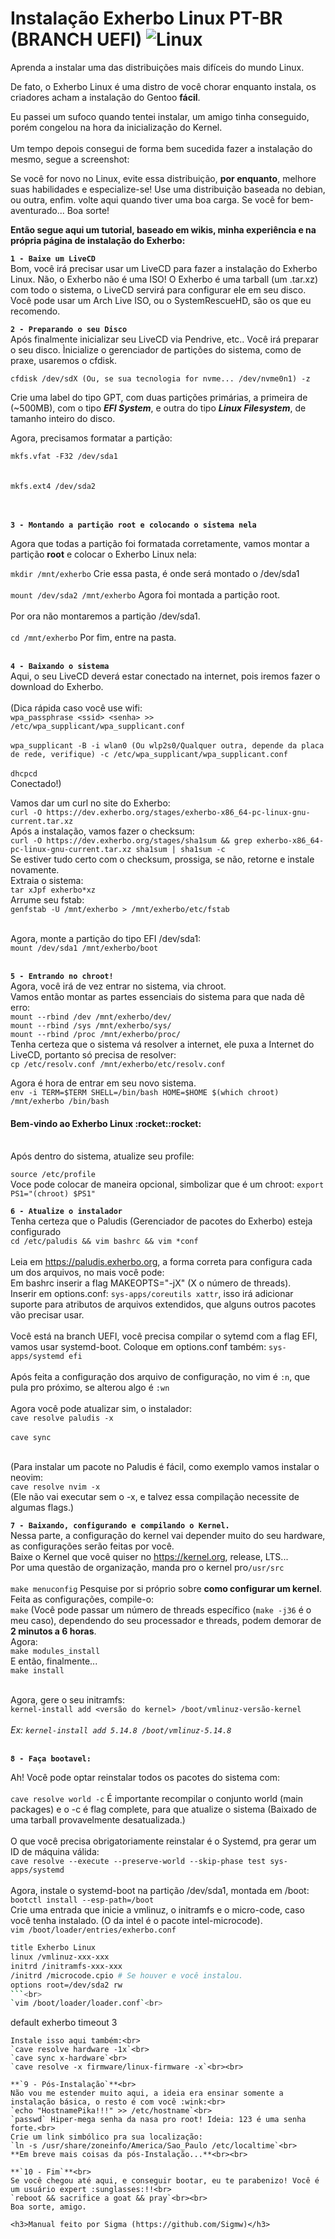 # Instalação Exherbo Linux PT-BR (BRANCH UEFI) ![Linux](https://img.shields.io/badge/Linux-FCC624?style=for-the-badge&logo=linux&logoColor=black)
Aprenda a instalar uma das distribuições mais difíceis do mundo Linux.

De fato, o Exherbo Linux é uma distro de você chorar enquanto instala, os criadores acham a instalação do Gentoo **fácil**.<br>

Eu passei um sufoco quando tentei instalar, um amigo tinha conseguido, porém congelou na hora da inicialização do Kernel.<br><br>
Um tempo depois consegui de forma bem sucedida fazer a instalação do mesmo, segue a screenshot:

Se você for novo no Linux, evite essa distribuição, **por enquanto**, melhore suas habilidades e especialize-se! Use uma distribuição baseada no debian, ou outra, enfim. 
volte aqui quando tiver uma boa carga. Se você for bem-aventurado... Boa sorte!<br>


**Então segue aqui um tutorial, baseado em wikis, minha experiência e na própria página de instalação do Exherbo:**

**`1 - Baixe um LiveCD`**<br>
Bom, você irá precisar usar um LiveCD para fazer a instalação do Exherbo Linux.
Não, o Exherbo não é uma ISO! O Exherbo é uma tarball (um .tar.xz) com todo o sistema, o LiveCD servirá para configurar ele em seu disco.
Você pode usar um Arch Live ISO, ou o SystemRescueHD, são os que eu recomendo.

**`2 - Preparando o seu Disco`**<br>
Após finalmente inicializar seu LiveCD via Pendrive, etc.. Você irá preparar o seu disco.
Ìnicialize o gerenciador de partições do sistema, como de praxe, usaremos o cfdisk.

`cfdisk /dev/sdX (Ou, se sua tecnologia for nvme... /dev/nvme0n1) -z`<br>

Crie uma label do tipo GPT, com duas partições primárias, a primeira de (~500MB), com o tipo ***EFI System***, e outra do tipo ***Linux Filesystem***, de tamanho inteiro do disco.

Agora, precisamos formatar a partição:

`mkfs.vfat -F32 /dev/sda1`<br><br><br>
`mkfs.ext4 /dev/sda2`<br><br><br>

**`3 - Montando a partição root e colocando o sistema nela`**<br>

Agora que todas a partição foi formatada corretamente, vamos montar a partição **root** e colocar o Exherbo Linux nela:

`mkdir /mnt/exherbo` Crie essa pasta, é onde será montado o /dev/sda1<br><br>
`mount /dev/sda2 /mnt/exherbo` Agora foi montada a partição root.<br><br>
Por ora não montaremos a partição /dev/sda1.<br><br>
`cd /mnt/exherbo` Por fim, entre na pasta.<br><br>

**`4 - Baixando o sistema`**<br>
Aqui, o seu LiveCD deverá estar conectado na internet, pois iremos fazer o download do Exherbo.
<br><br>(Dica rápida caso você use wifi:<br>
`wpa_passphrase <ssid> <senha> >> /etc/wpa_supplicant/wpa_supplicant.conf`<br><br>
`wpa_supplicant -B -i wlan0 (Ou wlp2s0/Qualquer outra, depende da placa de rede, verifique) -c /etc/wpa_supplicant/wpa_supplicant.conf`<br><br>
`dhcpcd` <br>Conectado!)

Vamos dar um curl no site do Exherbo:<br>
`curl -O https://dev.exherbo.org/stages/exherbo-x86_64-pc-linux-gnu-current.tar.xz`<br>
Após a instalação, vamos fazer o checksum:<br>
`curl -O https://dev.exherbo.org/stages/sha1sum && grep exherbo-x86_64-pc-linux-gnu-current.tar.xz sha1sum | sha1sum -c`<br>
Se estiver tudo certo com o checksum, prossiga, se não, retorne e instale novamente.<br>
Extraia o sistema:<br>
`tar xJpf exherbo*xz`<br>
Arrume seu fstab:<br>
`genfstab -U /mnt/exherbo > /mnt/exherbo/etc/fstab`<br><br>


Agora, monte a partição do tipo EFI /dev/sda1:<br>
`mount /dev/sda1 /mnt/exherbo/boot`<br><br>


**`5 - Entrando no chroot!`**<br>
Agora, você irá de vez entrar no sistema, via chroot.<br>
Vamos então montar as partes essenciais do sistema para que nada dê erro:<br>
`mount --rbind /dev /mnt/exherbo/dev/`<br>
`mount --rbind /sys /mnt/exherbo/sys/`<br>
`mount --rbind /proc /mnt/exherbo/proc/`<br>
Tenha certeza que o sistema vá resolver a internet, ele puxa a Internet do LiveCD, portanto só precisa de resolver:<br>
`cp /etc/resolv.conf /mnt/exherbo/etc/resolv.conf`<br>

Agora é hora de entrar em seu novo sistema.<br>
`env -i TERM=$TERM SHELL=/bin/bash HOME=$HOME $(which chroot) /mnt/exherbo /bin/bash`<br>
<h4>Bem-vindo ao Exherbo Linux :rocket::rocket:</h4><br>
Após dentro do sistema, atualize seu profile:<br>

`source /etc/profile` <br>
Voce pode colocar de maneira opcional, simbolizar que é um chroot:
 `export PS1="(chroot) $PS1" `<br>

**`6 - Atualize o instalador`**<br>
Tenha certeza que o Paludis (Gerenciador de pacotes do Exherbo) esteja configurado<br>
`cd /etc/paludis && vim bashrc && vim *conf`<br><br>
Leia em https://paludis.exherbo.org, a forma correta para configura cada um dos arquivos, no mais você pode:<br>
Em bashrc inserir a flag MAKEOPTS="-jX" (X o número de threads).<br>
Inserir em options.conf: `sys-apps/coreutils xattr`, isso irá adicionar suporte para atributos de arquivos extendidos, que alguns outros pacotes vão precisar usar.<br><br>
Você está na branch UEFI, você precisa compilar o sytemd com a flag EFI, vamos usar systemd-boot. Coloque em options.conf também: `sys-apps/systemd efi`<br><br>
Após feita a configuração dos arquivo de configuração, no vim é `:n`, que pula pro próximo, se alterou algo é `:wn`<br><br>
Agora você pode atualizar sim, o instalador:<br>
`cave resolve paludis -x`<br><br>
`cave sync`<br><br>

(Para instalar um pacote no Paludis é fácil, como exemplo vamos instalar o neovim:<br>
`cave resolve nvim -x`<br>
(Ele não vai executar sem o -x, e talvez essa compilação necessite de algumas flags.)

**`7 - Baixando, configurando e compilando o Kernel.`**<br>
Nessa parte, a configuração do kernel vai depender muito do seu hardware, as configurações serão feitas por você.<br>
Baixe o Kernel que você quiser no https://kernel.org, release, LTS...<br>
Por uma questão de organização, manda pro o kernel pro`/usr/src`<br><br>
`make menuconfig` Pesquise por si próprio sobre **como configurar um kernel**.<br>
Feita as configurações, compile-o:<br>
`make` (Você pode passar um número de threads específico (`make -j36` é o meu caso), dependendo do seu processador e threads, podem demorar de **2 minutos a 6 horas**.<br>
Agora:<br>
`make modules_install`<br>
E então, finalmente...<br>
`make install`<br><br>

Agora, gere o seu initramfs:<br>
`kernel-install add <versão do kernel> /boot/vmlinuz-versão-kernel`<br><br>
_Ex: `kernel-install add 5.14.8 /boot/vmlinuz-5.14.8`_<br><br>

**`8 - Faça bootavel:`**<br>

Ah! Você pode optar reinstalar todos os pacotes do sistema com:<br><br>
`cave resolve world -c` É importante recompilar o conjunto world (main packages) e o -c é flag complete, para que atualize o sistema (Baixado de uma tarball provavelmente desatualizada.)<br><br>
O que você precisa obrigatoriamente reinstalar é o Systemd, pra gerar um ID de máquina válida:<br>
`cave resolve --execute --preserve-world --skip-phase test sys-apps/systemd`<br><br>
Agora, instale o systemd-boot na partição /dev/sda1, montada em /boot:<br>
`bootctl install --esp-path=/boot`<br>
Crie uma entrada que inicie a vmlinuz, o initramfs e o micro-code, caso você tenha instalado. (O da intel é o pacote intel-microcode).<br>
`vim /boot/loader/entries/exherbo.conf`<br>
```bash
title Exherbo Linux
linux /vmlinuz-xxx-xxx
initrd /initramfs-xxx-xxx
/initrd /microcode.cpio # Se houver e você instalou.
options root=/dev/sda2 rw
```<br>
`vim /boot/loader/loader.conf`<br>
```
default exherbo
timeout 3
```<br>
Instale isso aqui também:<br>
`cave resolve hardware -1x`<br>
`cave sync x-hardware`<br>
`cave resolve -x firmware/linux-firmware -x`<br><br>

**`9 - Pós-Instalação`**<br>
Não vou me estender muito aqui, a ideia era ensinar somente a instalação básica, o resto é com você :wink:<br>
`echo "HostnamePika!!!" >> /etc/hostname`<br>
`passwd` Hiper-mega senha da nasa pro root! Ideia: 123 é uma senha forte.<br>
Crie um link simbólico pra sua localização:
`ln -s /usr/share/zoneinfo/America/Sao_Paulo /etc/localtime`<br>
**Em breve mais coisas da pós-Instalação...**<br><br>

**`10 - Fim`**<br>
Se você chegou até aqui, e conseguir bootar, eu te parabenizo! Você é um usuário expert :sunglasses:!!<br>
`reboot && sacrifice a goat && pray`<br><br>
Boa sorte, amigo.

<h3>Manual feito por Sigma (https://github.com/Sigmw)</h3>


